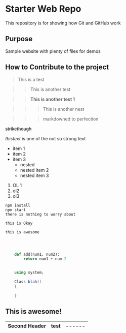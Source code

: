 <!--This is a comment  -->
<!-- heading 1-->
# Starter Web Repo

This repository is for showing how Git and GitHub work


## Purpose

Sample website with plenty of files for demos

## How to Contribute to the project


> This is a test

>> This is another test

>> **This is another test 1**

>>> This is another nest

>>> markdowned to perfection


<!-- Strikethrough -->

~~strikethough~~

_thistext_ is one of the not so strong text

<!-- UL -->
* item 1
* item 2
* item 3
  * nested
  * nested item 2
  * nested item 3


<!-- OL -->
1. OL 1
2. ol2
3. ol3
   

<!-- Github markdown-->
``` 
npm install 
npm start
there is nothing to worry about

this is Okay

this is awesome



```


```python

    def add(num1, num2):
        return num1 + num 2


```
```C#

    using system;

    Class blah()
    {

    }
```

## This is awesome!
<!-- Tables -->

| Second Header | test | ------ | 
| ------------- | ----- | ----- | 